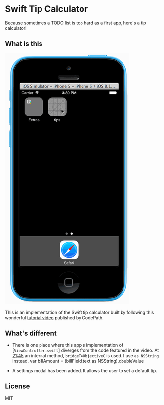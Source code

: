 # Swift Tip Calculator
Because sometimes a TODO list is too hard as a first app, here's a tip calculator!

## What is this

![animated gif demo of calculating a tip for $42.50](preview.gif)

This is an implementation of the Swift tip calculator built by following this wonderful [tutorial video](http://vimeo.com/102084767) published by CodePath.

## What's different

- There is one place where this app's implementation of [`ViewController.swift`] diverges from the code featured in the video. At [21:45](http://vimeo.com/102084767#t=21m45s) an internal method, `bridgeToObjectiveC` is used. I use `as NSString` instead.
        var billAmount = (billField.text as NSString).doubleValue

- A settings modal has been added. It allows the user to set a default tip.

## License

MIT
